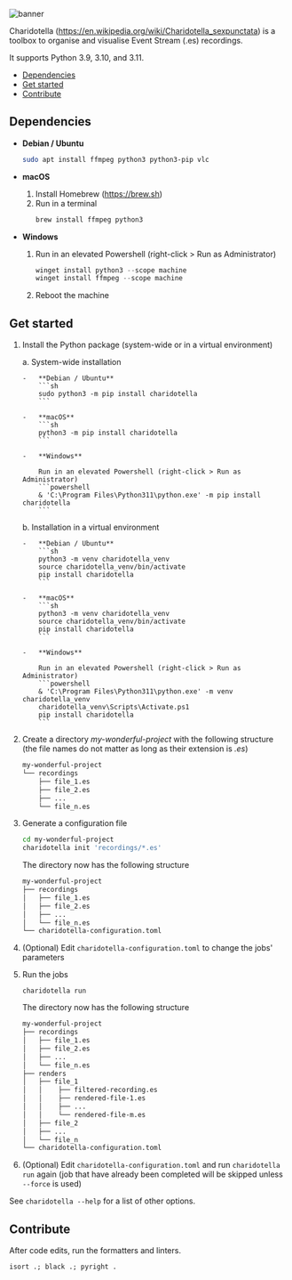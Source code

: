 ![banner](banner.png)

Charidotella (https://en.wikipedia.org/wiki/Charidotella_sexpunctata) is a toolbox to organise and visualise Event Stream (.es) recordings.

It supports Python 3.9, 3.10, and 3.11.

- [Dependencies](#dependencies)
- [Get started](#get-started)
- [Contribute](#contribute)

## Dependencies

-   **Debian / Ubuntu**

    ```sh
    sudo apt install ffmpeg python3 python3-pip vlc
    ```

-   **macOS**

    1. Install Homebrew (https://brew.sh)
    2. Run in a terminal
        ```sh
        brew install ffmpeg python3
        ```

-   **Windows**

    1. Run in an elevated Powershell (right-click > Run as Administrator)
        ```powershell
        winget install python3 --scope machine
        winget install ffmpeg --scope machine
        ```
    2. Reboot the machine

## Get started

1.  Install the Python package (system-wide or in a virtual environment)

    a. System-wide installation

        -   **Debian / Ubuntu**
            ```sh
            sudo python3 -m pip install charidotella
            ```

        -   **macOS**
            ```sh
            python3 -m pip install charidotella
            ```

        -   **Windows**

            Run in an elevated Powershell (right-click > Run as Administrator)
            ```powershell
            & 'C:\Program Files\Python311\python.exe' -m pip install charidotella
            ```

    b. Installation in a virtual environment

        -   **Debian / Ubuntu**
            ```sh
            python3 -m venv charidotella_venv
            source charidotella_venv/bin/activate
            pip install charidotella
            ```

        -   **macOS**
            ```sh
            python3 -m venv charidotella_venv
            source charidotella_venv/bin/activate
            pip install charidotella
            ```

        -   **Windows**

            Run in an elevated Powershell (right-click > Run as Administrator)
            ```powershell
            & 'C:\Program Files\Python311\python.exe' -m venv charidotella_venv
            charidotella_venv\Scripts\Activate.ps1
            pip install charidotella
            ```

2.  Create a directory _my-wonderful-project_ with the following structure (the file names do not matter as long as their extension is _.es_)

    ```txt
    my-wonderful-project
    └── recordings
        ├── file_1.es
        ├── file_2.es
        ├── ...
        └── file_n.es
    ```

3.  Generate a configuration file

    ```sh
    cd my-wonderful-project
    charidotella init 'recordings/*.es'
    ```

    The directory now has the following structure

    ```txt
    my-wonderful-project
    ├── recordings
    │   ├── file_1.es
    │   ├── file_2.es
    │   ├── ...
    │   └── file_n.es
    └── charidotella-configuration.toml
    ```

4.  (Optional) Edit `charidotella-configuration.toml` to change the jobs' parameters

5.  Run the jobs

    ```
    charidotella run
    ```

    The directory now has the following structure

    ```txt
    my-wonderful-project
    ├── recordings
    │   ├── file_1.es
    │   ├── file_2.es
    │   ├── ...
    │   └── file_n.es
    ├── renders
    │   ├── file_1
    │   │    ├── filtered-recording.es
    │   │    ├── rendered-file-1.es
    │   │    ├── ...
    │   │    └── rendered-file-m.es
    │   ├── file_2
    │   ├── ...
    │   └── file_n
    └── charidotella-configuration.toml
    ```

6.  (Optional) Edit `charidotella-configuration.toml` and run `charidotella run` again (job that have already been completed will be skipped unless `--force` is used)

See `charidotella --help` for a list of other options.

## Contribute

After code edits, run the formatters and linters.

```
isort .; black .; pyright .
```
